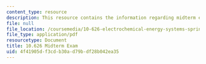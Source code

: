 ```yaml
---
content_type: resource
description: This resource contains the information regarding midterm exam.
file: null
file_location: /coursemedia/10-626-electrochemical-energy-systems-spring-2014/4f41905df3cdb30ad79bdf28b042ea35_MIT10_626S14_Midterm.pdf
file_type: application/pdf
resourcetype: Document
title: 10.626 Midterm Exam
uid: 4f41905d-f3cd-b30a-d79b-df28b042ea35
---
```

